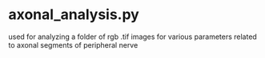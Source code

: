 # axonal_analysis.py
used for analyzing a folder of rgb .tif images for various parameters related to axonal segments of peripheral nerve
